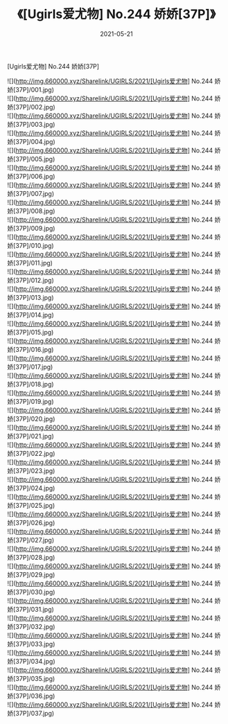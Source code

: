 ﻿---
layout: post
title:  《[Ugirls爱尤物] No.244 娇娇[37P]》
date:   2021-05-21
img: http://img.660000.xyz/Sharelink/UGIRLS/2021/[Ugirls爱尤物] No.244 娇娇[37P]/000.jpg
categories: [美女, 清纯, 唯美]
---

[Ugirls爱尤物] No.244 娇娇[37P]

  ![](http://img.660000.xyz/Sharelink/UGIRLS/2021/[Ugirls爱尤物] No.244 娇娇[37P]/001.jpg) <br> ![](http://img.660000.xyz/Sharelink/UGIRLS/2021/[Ugirls爱尤物] No.244 娇娇[37P]/002.jpg) <br> ![](http://img.660000.xyz/Sharelink/UGIRLS/2021/[Ugirls爱尤物] No.244 娇娇[37P]/003.jpg) <br> ![](http://img.660000.xyz/Sharelink/UGIRLS/2021/[Ugirls爱尤物] No.244 娇娇[37P]/004.jpg) <br> ![](http://img.660000.xyz/Sharelink/UGIRLS/2021/[Ugirls爱尤物] No.244 娇娇[37P]/005.jpg) <br> ![](http://img.660000.xyz/Sharelink/UGIRLS/2021/[Ugirls爱尤物] No.244 娇娇[37P]/006.jpg) <br> ![](http://img.660000.xyz/Sharelink/UGIRLS/2021/[Ugirls爱尤物] No.244 娇娇[37P]/007.jpg) <br> ![](http://img.660000.xyz/Sharelink/UGIRLS/2021/[Ugirls爱尤物] No.244 娇娇[37P]/008.jpg) <br> ![](http://img.660000.xyz/Sharelink/UGIRLS/2021/[Ugirls爱尤物] No.244 娇娇[37P]/009.jpg) <br> ![](http://img.660000.xyz/Sharelink/UGIRLS/2021/[Ugirls爱尤物] No.244 娇娇[37P]/010.jpg) <br> ![](http://img.660000.xyz/Sharelink/UGIRLS/2021/[Ugirls爱尤物] No.244 娇娇[37P]/011.jpg) <br> ![](http://img.660000.xyz/Sharelink/UGIRLS/2021/[Ugirls爱尤物] No.244 娇娇[37P]/012.jpg) <br> ![](http://img.660000.xyz/Sharelink/UGIRLS/2021/[Ugirls爱尤物] No.244 娇娇[37P]/013.jpg) <br> ![](http://img.660000.xyz/Sharelink/UGIRLS/2021/[Ugirls爱尤物] No.244 娇娇[37P]/014.jpg) <br> ![](http://img.660000.xyz/Sharelink/UGIRLS/2021/[Ugirls爱尤物] No.244 娇娇[37P]/015.jpg) <br> ![](http://img.660000.xyz/Sharelink/UGIRLS/2021/[Ugirls爱尤物] No.244 娇娇[37P]/016.jpg) <br> ![](http://img.660000.xyz/Sharelink/UGIRLS/2021/[Ugirls爱尤物] No.244 娇娇[37P]/017.jpg) <br> ![](http://img.660000.xyz/Sharelink/UGIRLS/2021/[Ugirls爱尤物] No.244 娇娇[37P]/018.jpg) <br> ![](http://img.660000.xyz/Sharelink/UGIRLS/2021/[Ugirls爱尤物] No.244 娇娇[37P]/019.jpg) <br> ![](http://img.660000.xyz/Sharelink/UGIRLS/2021/[Ugirls爱尤物] No.244 娇娇[37P]/020.jpg) <br> ![](http://img.660000.xyz/Sharelink/UGIRLS/2021/[Ugirls爱尤物] No.244 娇娇[37P]/021.jpg) <br> ![](http://img.660000.xyz/Sharelink/UGIRLS/2021/[Ugirls爱尤物] No.244 娇娇[37P]/022.jpg) <br> ![](http://img.660000.xyz/Sharelink/UGIRLS/2021/[Ugirls爱尤物] No.244 娇娇[37P]/023.jpg) <br> ![](http://img.660000.xyz/Sharelink/UGIRLS/2021/[Ugirls爱尤物] No.244 娇娇[37P]/024.jpg) <br> ![](http://img.660000.xyz/Sharelink/UGIRLS/2021/[Ugirls爱尤物] No.244 娇娇[37P]/025.jpg) <br> ![](http://img.660000.xyz/Sharelink/UGIRLS/2021/[Ugirls爱尤物] No.244 娇娇[37P]/026.jpg) <br> ![](http://img.660000.xyz/Sharelink/UGIRLS/2021/[Ugirls爱尤物] No.244 娇娇[37P]/027.jpg) <br> ![](http://img.660000.xyz/Sharelink/UGIRLS/2021/[Ugirls爱尤物] No.244 娇娇[37P]/028.jpg) <br> ![](http://img.660000.xyz/Sharelink/UGIRLS/2021/[Ugirls爱尤物] No.244 娇娇[37P]/029.jpg) <br> ![](http://img.660000.xyz/Sharelink/UGIRLS/2021/[Ugirls爱尤物] No.244 娇娇[37P]/030.jpg) <br> ![](http://img.660000.xyz/Sharelink/UGIRLS/2021/[Ugirls爱尤物] No.244 娇娇[37P]/031.jpg) <br> ![](http://img.660000.xyz/Sharelink/UGIRLS/2021/[Ugirls爱尤物] No.244 娇娇[37P]/032.jpg) <br> ![](http://img.660000.xyz/Sharelink/UGIRLS/2021/[Ugirls爱尤物] No.244 娇娇[37P]/033.jpg) <br> ![](http://img.660000.xyz/Sharelink/UGIRLS/2021/[Ugirls爱尤物] No.244 娇娇[37P]/034.jpg) <br> ![](http://img.660000.xyz/Sharelink/UGIRLS/2021/[Ugirls爱尤物] No.244 娇娇[37P]/035.jpg) <br> ![](http://img.660000.xyz/Sharelink/UGIRLS/2021/[Ugirls爱尤物] No.244 娇娇[37P]/036.jpg) <br> ![](http://img.660000.xyz/Sharelink/UGIRLS/2021/[Ugirls爱尤物] No.244 娇娇[37P]/037.jpg) <br>